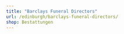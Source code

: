 ```yaml
---
title: "Barclays Funeral Directors"
url: /edinburgh/barclays-funeral-directors/
shop: Bestattungen
---
```

